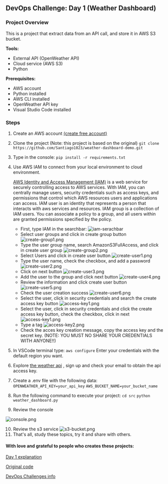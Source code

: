 ## DevOps Challenge: Day 1 (Weather Dashboard)

### Project Overview
This is a project that extract data from an API call, and store it in AWS S3 bucket.

**Tools:**
- External API (OpenWeather API)
- Cloud service (AWS S3)
- Python

**Prerequisites:**
- AWS account
- Python installed
- AWS CLI installed
- OpenWeather API key
- Visual Studio Code installed

### Steps

1. Create an AWS account [(create free account)](https://aws.amazon.com/es/free/?nc1=h_ls&all-free-tier.sort-by=item.additionalFields.SortRank&all-free-tier.sort-order=asc&awsf.Free%20Tier%20Types=*all&awsf.Free%20Tier%20Categories=*all "(create free account)")
2. Clone the project (Note: this project is based on the original)
`git clone https://github.com/Santiago1023/weather-dashboard-demo.git`
3. Type in the console:
`pip install -r requirements.txt`
4. Use AWS IAM to connect from your local environment to cloud environment.

	[AWS Identity and Access Management (IAM)](https://docs.aws.amazon.com/en_us/iam/ "AWS IAM Documentation") is a web service for securely controlling access to AWS services. With IAM, you can centrally manage users, security credentials such as access keys, and permissions that control which AWS resources users and applications can access.
	IAM user is an identity that represents a person that interacts with aws services and resources.
	IAM group is a collection of IAM users. You can associate a policy to a group, and all users within are granted permissions specified by the policy.
	- First, type IAM in the searchbar:
![iam-serachbar](/imagenes/iam-serachbar.png)
	- Select user groups and click in create group button
![create-group1.png](/imagenes/create-group1.png)
	- Type the user group name, search AmazonS3FullAccess, and click in create user group
![create-group2.png](/imagenes/create-group2.png)
	- Select Users and click in create user button
![create-user1.png](/imagenes/create-user1.png)
	- Type the user name, check the checkbox, and add a password
![create-user2.png](/imagenes/create-user2.png)
	- Click on next button
![create-user3.png](/imagenes/create-user3.png)
	- Add the user to the group and click next button
![create-user4.png](/imagenes/create-user4.png)
	- Review the information and click create user button
![create-user5.png](/imagenes/create-user5.png)
	- Check the user creation success
![create-user6.png](/imagenes/create-user6.png)
	- Select the user, click in security credentials and search the create access key button
![access-key1.png](/imagenes/access-key1.png)
	- Select the user, click in security credentials and click the create access key button, check the checkbox, click in next
![access-key1.png](/imagenes/access-key1.png)
	- Type a tag
![access-key2.png](/imagenes/access-key2.png)
	- Check the acces key creation message, copy the access key and the secret key. (NOTE: YOU MUST NO SHARE YOUR CREDENTIALS WITH ANYONE!!)
5. In VSCode terminal type:
	`aws configure`
	Enter your credentials with the default region you want.
6. Explore [the weather api](https://openweathermap.org/api "the weather api") , sign up and check your email to obtain the api access key.
7. Create a .env file with the following data:
	`OPENWEATHER_API_KEY=your_api_key`
	`AWS_BUCKET_NAME=your_bucket_name`
8. Run the following command to execute your project:
	`cd src`
	`python weather_dashboard.py`
9. Review the console

![console.png](/imagenes/console.png)

10. Review the s3 service
![s3-bucket.png](/imagenes/s3-bucket.png)
11. That's all, study these topics, try it and share with others.

#### With love and grateful to people who creates these projects:
[Day 1 explanation](https://www.youtube.com/watch?v=A95XBJFOqjw "Day 1")

[Original code](https://github.com/ShaeInTheCloud/30days-weather-dashboard/tree/main "original code")

[DevOps Challenges info](https://www.linkedin.com/posts/deshae-lyda_30-day-devops-challenge-day-1-devopsallstarschallenge-activity-7282060035038359552-yUpd?utm_source=share&utm_medium=member_desktop "DevOps Challenges info")

